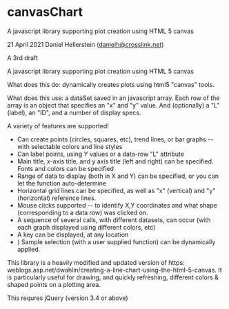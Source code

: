 # canvasChart
A javascript library supporting plot creation using HTML 5 canvas

21 April 2021 Daniel Hellerstein (danielh@crosslink.net)

A 3rd draft

A javascript library supporting plot creation using HTML 5 canvas

What does this do: dynamically creates plots using html5 "canvas" tools.

What does this use: a dataSet saved in an javascript array. Each row of the array is an object that specifies an "x" and "y" value. And (optionally) a "L" (label), an "ID", and a number of display specs.

A variety of features are supported!
<ul type="a">
<li> Can create points (circles, squares, etc), trend lines, or bar graphs  -- with selectable colors and line styles
<li> Can label points, using Y values or a data-row "L" attribute
<li> Main title, x-axis title, and y axis title (left and right) can be specified. Fonts and colors can be specified
<li> Range of data to display (both  in X and Y) can be specified, or you can let the function auto-determine
<li> Horizontal grid lines can be specified, as well as  "x" (vertical) and "y" (horizontal) reference lines.
<li> Mouse clicks supported -- to identify X,Y coordinates and what shape (corresponding to a data row) was clicked on.
<li> A sequence of several calls, with different datasets, can occur (with each graph displayed using different colors, etc)
<li> A key can be displayed, at any location
<li>) Sample selection (with a user supplied function) can be dynamically applied.
</ul>
This library is a heavily modified and updated version of https: weblogs.asp.net/dwahlin/creating-a-line-chart-using-the-html-5-canvas. It is particularly useful for drawing, and quickly refreshing, different colors & shaped points on a plotting area.

This requres jQuery (version 3.4 or above)
